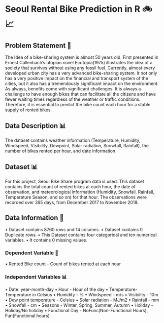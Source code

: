 # Seoul Rental Bike Prediction in R 🚲📈

## Problem Statement 🎯
The Idea of a bike-sharing system is almost 50 years old. First presented in Ernest Callenbach’s
utopian novel Ecotopia(1975) illustrates the idea of a society that survives without using any
fossil fuel. Currently, almost every developed urban city has a very advanced bike-sharing
system. It not only has a very positive impact on the financial and transport system of the cities,
but it also has a tremendously significant impact on the environment. As always, benefits come
with significant challenges. It is always a challenge to have enough bikes that can facilitate all
the citizens and have fewer waiting times regardless of the weather or traffic conditions.
Therefore, it is essential to predict the bike count each hour for a stable supply of rented bikes.

## Data Description 📊
The dataset contains weather information (Temperature, Humidity, Windspeed, Visibility,
Dewpoint, Solar radiation, Snowfall, Rainfall), the number of bikes rented per hour, and date
information.

## Dataset 📊
For this project, Seoul Bike Share program data is used. This dataset contains the total count of
rented bikes at each hour, the date of observation, and meteorological information (Humidity,
Snowfall, Rainfall, Temperature Season, and so on) for that hour.
The observations were recorded over 365 days, from December 2017 to November 2018.

## Data Information 📝
• Dataset contains 8760 rows and 14 columns.
• Dataset contains 0 Duplicate rows.
• This Dataset contains four categorical and ten numerical variables.
• It contains 0 missing values.

### Dependent Variable 🎯
• Rented Bike count - Count of bikes rented at each hour

### Independent Variables 📊
• Date: year-month-day
• Hour - Hour of the day
• Temperature-Temperature in Celsius
• Humidity - %
• Windspeed - m/s
• Visibility - 10m
• Dew point temperature - Celsius
• Solar radiation - MJ/m2
• Rainfall - mm
• Snowfall - cm
• Seasons - Winter, Spring, Summer, Autumn
• Holiday - Holiday/No holiday
• Functional Day - NoFunc(Non-Functional Hours), Fun(Functional hours)
